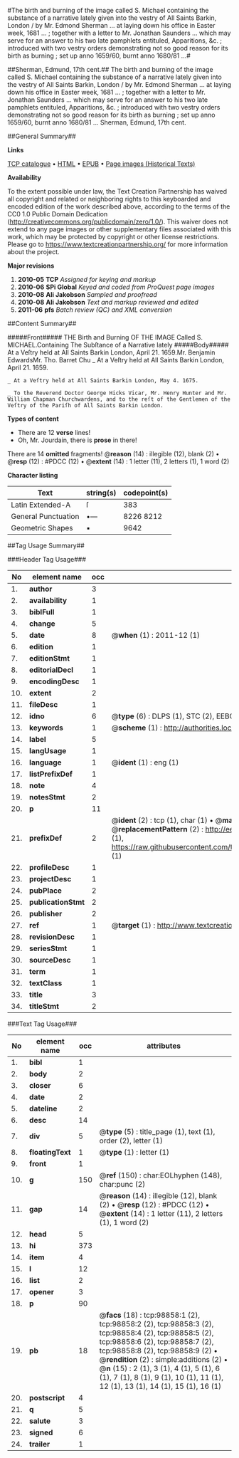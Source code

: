 #The birth and burning of the image called S. Michael containing the substance of a narrative lately given into the vestry of All Saints Barkin, London / by Mr. Edmond Sherman ... at laying down his office in Easter week, 1681 ... ; together with a letter to Mr. Jonathan Saunders ... which may serve for an answer to his two late pamphlets entituled, Apparitions, &c. ; introduced with two vestry orders demonstrating not so good reason for its birth as burning ; set up anno 1659/60, burnt anno 1680/81 ...#

##Sherman, Edmund, 17th cent.##
The birth and burning of the image called S. Michael containing the substance of a narrative lately given into the vestry of All Saints Barkin, London / by Mr. Edmond Sherman ... at laying down his office in Easter week, 1681 ... ; together with a letter to Mr. Jonathan Saunders ... which may serve for an answer to his two late pamphlets entituled, Apparitions, &c. ; introduced with two vestry orders demonstrating not so good reason for its birth as burning ; set up anno 1659/60, burnt anno 1680/81 ...
Sherman, Edmund, 17th cent.

##General Summary##

**Links**

[TCP catalogue](http://www.ota.ox.ac.uk/tcp/)  • 
[HTML](http://tei.it.ox.ac.uk/tcp/Texts-HTML/free/A59/A59912.html)  • 
[EPUB](http://tei.it.ox.ac.uk/tcp/Texts-EPUB/free/A59/A59912.epub) • 
[Page images (Historical Texts)](https://historicaltexts.jisc.ac.uk/eebo-13293085e)

**Availability**

To the extent possible under law, the Text Creation Partnership has waived all copyright and related or neighboring rights to this keyboarded and encoded edition of the work described above, according to the terms of the CC0 1.0 Public Domain Dedication (http://creativecommons.org/publicdomain/zero/1.0/). This waiver does not extend to any page images or other supplementary files associated with this work, which may be protected by copyright or other license restrictions. Please go to https://www.textcreationpartnership.org/ for more information about the project.

**Major revisions**

1. __2010-05__ __TCP__ *Assigned for keying and markup*
1. __2010-06__ __SPi Global__ *Keyed and coded from ProQuest page images*
1. __2010-08__ __Ali Jakobson__ *Sampled and proofread*
1. __2010-08__ __Ali Jakobson__ *Text and markup reviewed and edited*
1. __2011-06__ __pfs__ *Batch review (QC) and XML conversion*

##Content Summary##

#####Front#####
THE Birth and Burning OF THE IMAGE Called S. MICHAEL.Containing The Subſtance of a Narrative lately 
#####Body#####
At a Veſtry held at All Saints Barkin London, April 21. 1659.Mr. Benjamin EdwardsMr. Tho. Barret
Chu
    _ At a Veſtry held at All Saints Barkin London, April 21. 1659.

    _ At a Veſtry held at All Saints Barkin London, May 4. 1675.

    _ To the Reverend Doctor George Hicks Vicar, Mr. Henry Hunter and Mr. William Chapman Churchwardens, and to the reſt of the Gentlemen of the Veſtry of the Pariſh of All Saints Barkin London.

**Types of content**

  * There are 12 **verse** lines!
  * Oh, Mr. Jourdain, there is **prose** in there!

There are 14 **omitted** fragments! 
 @__reason__ (14) : illegible (12), blank (2)  •  @__resp__ (12) : #PDCC (12)  •  @__extent__ (14) : 1 letter (11), 2 letters (1), 1 word (2)

**Character listing**


|Text|string(s)|codepoint(s)|
|---|---|---|
|Latin Extended-A|ſ|383|
|General Punctuation|•—|8226 8212|
|Geometric Shapes|▪|9642|

##Tag Usage Summary##

###Header Tag Usage###

|No|element name|occ|attributes|
|---|---|---|---|
|1.|__author__|3||
|2.|__availability__|1||
|3.|__biblFull__|1||
|4.|__change__|5||
|5.|__date__|8| @__when__ (1) : 2011-12 (1)|
|6.|__edition__|1||
|7.|__editionStmt__|1||
|8.|__editorialDecl__|1||
|9.|__encodingDesc__|1||
|10.|__extent__|2||
|11.|__fileDesc__|1||
|12.|__idno__|6| @__type__ (6) : DLPS (1), STC (2), EEBO-CITATION (1), OCLC (1), VID (1)|
|13.|__keywords__|1| @__scheme__ (1) : http://authorities.loc.gov/ (1)|
|14.|__label__|5||
|15.|__langUsage__|1||
|16.|__language__|1| @__ident__ (1) : eng (1)|
|17.|__listPrefixDef__|1||
|18.|__note__|4||
|19.|__notesStmt__|2||
|20.|__p__|11||
|21.|__prefixDef__|2| @__ident__ (2) : tcp (1), char (1)  •  @__matchPattern__ (2) : ([0-9\-]+):([0-9IVX]+) (1), (.+) (1)  •  @__replacementPattern__ (2) : http://eebo.chadwyck.com/downloadtiff?vid=$1&page=$2 (1), https://raw.githubusercontent.com/textcreationpartnership/Texts/master/tcpchars.xml#$1 (1)|
|22.|__profileDesc__|1||
|23.|__projectDesc__|1||
|24.|__pubPlace__|2||
|25.|__publicationStmt__|2||
|26.|__publisher__|2||
|27.|__ref__|1| @__target__ (1) : http://www.textcreationpartnership.org/docs/. (1)|
|28.|__revisionDesc__|1||
|29.|__seriesStmt__|1||
|30.|__sourceDesc__|1||
|31.|__term__|1||
|32.|__textClass__|1||
|33.|__title__|3||
|34.|__titleStmt__|2||


###Text Tag Usage###

|No|element name|occ|attributes|
|---|---|---|---|
|1.|__bibl__|1||
|2.|__body__|2||
|3.|__closer__|6||
|4.|__date__|2||
|5.|__dateline__|2||
|6.|__desc__|14||
|7.|__div__|5| @__type__ (5) : title_page (1), text (1), order (2), letter (1)|
|8.|__floatingText__|1| @__type__ (1) : letter (1)|
|9.|__front__|1||
|10.|__g__|150| @__ref__ (150) : char:EOLhyphen (148), char:punc (2)|
|11.|__gap__|14| @__reason__ (14) : illegible (12), blank (2)  •  @__resp__ (12) : #PDCC (12)  •  @__extent__ (14) : 1 letter (11), 2 letters (1), 1 word (2)|
|12.|__head__|5||
|13.|__hi__|373||
|14.|__item__|4||
|15.|__l__|12||
|16.|__list__|2||
|17.|__opener__|3||
|18.|__p__|90||
|19.|__pb__|18| @__facs__ (18) : tcp:98858:1 (2), tcp:98858:2 (2), tcp:98858:3 (2), tcp:98858:4 (2), tcp:98858:5 (2), tcp:98858:6 (2), tcp:98858:7 (2), tcp:98858:8 (2), tcp:98858:9 (2)  •  @__rendition__ (2) : simple:additions (2)  •  @__n__ (15) : 2 (1), 3 (1), 4 (1), 5 (1), 6 (1), 7 (1), 8 (1), 9 (1), 10 (1), 11 (1), 12 (1), 13 (1), 14 (1), 15 (1), 16 (1)|
|20.|__postscript__|4||
|21.|__q__|5||
|22.|__salute__|3||
|23.|__signed__|6||
|24.|__trailer__|1||
